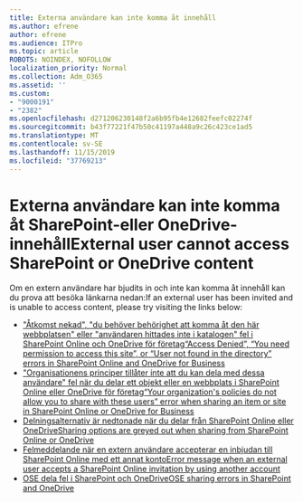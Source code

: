 ```yaml
---
title: Externa användare kan inte komma åt innehåll
ms.author: efrene
author: efrene
ms.audience: ITPro
ms.topic: article
ROBOTS: NOINDEX, NOFOLLOW
localization_priority: Normal
ms.collection: Adm_O365
ms.assetid: ''
ms.custom:
- "9000191"
- "2382"
ms.openlocfilehash: d271206230148f2a6b95fb4e12682feefc02274f
ms.sourcegitcommit: b43f77221f47b50c41197a448a9c26c423ce1ad5
ms.translationtype: MT
ms.contentlocale: sv-SE
ms.lasthandoff: 11/15/2019
ms.locfileid: "37769213"
---
```

# <a name="external-user-cannot-access-sharepoint-or-onedrive-content"></a><span data-ttu-id="ec44d-102">Externa användare kan inte komma åt SharePoint-eller OneDrive-innehåll</span><span class="sxs-lookup"><span data-stu-id="ec44d-102">External user cannot access SharePoint or OneDrive content</span></span>

<span data-ttu-id="ec44d-103">Om en extern användare har bjudits in och inte kan komma åt innehåll kan du prova att besöka länkarna nedan:</span><span class="sxs-lookup"><span data-stu-id="ec44d-103">If an external user has been invited and is unable to access content, please try visiting the links below:</span></span>

- [<span data-ttu-id="ec44d-104">"Åtkomst nekad", "du behöver behörighet att komma åt den här webbplatsen" eller "användaren hittades inte i katalogen" fel i SharePoint Online och OneDrive för företag</span><span class="sxs-lookup"><span data-stu-id="ec44d-104">“Access Denied”, “You need permission to access this site”, or “User not found in the directory” errors in SharePoint Online and OneDrive for Business</span></span>](https://docs.microsoft.com/sharepoint/support/administration/access-denied-or-need-permission-error-sharepoint-online-or-onedrive-for-business)
- [<span data-ttu-id="ec44d-105">"Organisationens principer tillåter inte att du kan dela med dessa användare" fel när du delar ett objekt eller en webbplats i SharePoint Online eller OneDrive för företag</span><span class="sxs-lookup"><span data-stu-id="ec44d-105">“Your organization's policies do not allow you to share with these users” error when sharing an item or site in SharePoint Online or OneDrive for Business</span></span>](https://docs.microsoft.com/sharepoint/support/administration/organization-policies-do-not-allow-you-to-share-with-users-error)
- [<span data-ttu-id="ec44d-106">Delningsalternativ är nedtonade när du delar från SharePoint Online eller OneDrive</span><span class="sxs-lookup"><span data-stu-id="ec44d-106">Sharing options are greyed out when sharing from SharePoint Online or OneDrive</span></span>](https://docs.microsoft.com/sharepoint/support/administration/sharing-options-grayed-out-when-sharing-from-sharepoint-online-or-onedrive)
- [<span data-ttu-id="ec44d-107">Felmeddelande när en extern användare accepterar en inbjudan till SharePoint Online med ett annat konto</span><span class="sxs-lookup"><span data-stu-id="ec44d-107">Error message when an external user accepts a SharePoint Online invitation by using another account</span></span>](https://docs.microsoft.com/sharepoint/support/sharing-and-permissions/error-when-external-user-accepts-an-invitation-by-using-another-account)
- [<span data-ttu-id="ec44d-108">OSE dela fel i SharePoint och OneDrive</span><span class="sxs-lookup"><span data-stu-id="ec44d-108">OSE sharing errors in SharePoint and OneDrive</span></span>](https://docs.microsoft.com/sharepoint/sharepoint-onedrive-error-message)



